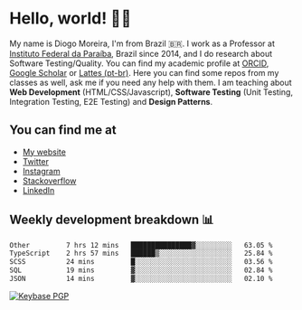 # Hello, world! 👋🏻

My name is Diogo Moreira, I'm from Brazil 🇧🇷. I work as a Professor at [Instituto Federal da Paraíba](https://ifpb.edu.br), Brazil since 2014, and I do research about Software Testing/Quality. You can find my academic profile at [ORCID](https://orcid.org/0000-0003-1803-6565), [Google Scholar](https://scholar.google.com.br/citations?hl=pt-BR&user=DlSdlvEAAAAJ) or [Lattes (pt-br)](http://buscatextual.cnpq.br/buscatextual/visualizacv.do?id=K4384159A1). Here you can find some repos from my classes as well, ask me if you need any help with them. I am teaching about **Web Development** (HTML/CSS/Javascript), **Software Testing** (Unit Testing, Integration Testing, E2E Testing) and **Design Patterns**.

## You can find me at
- [My website](https://diogodmoreira.com)
- [Twitter](https://twitter.com/diogodmoreira)
- [Instagram](https://instagram.com/diogo.dmoreira)
- [Stackoverflow](https://stackoverflow.com/users/1541533/diogo-moreira)
- [LinkedIn](https://linkedin.com/in/diogodmoreira)

## Weekly development breakdown 📊

<!--START_SECTION:waka-->

```txt
Other         7 hrs 12 mins   ███████████████▓░░░░░░░░░   63.05 %
TypeScript    2 hrs 57 mins   ██████▒░░░░░░░░░░░░░░░░░░   25.84 %
SCSS          24 mins         █░░░░░░░░░░░░░░░░░░░░░░░░   03.56 %
SQL           19 mins         ▓░░░░░░░░░░░░░░░░░░░░░░░░   02.84 %
JSON          14 mins         ▓░░░░░░░░░░░░░░░░░░░░░░░░   02.10 %
```

<!--END_SECTION:waka-->

[![Keybase PGP](https://img.shields.io/keybase/pgp/diogomoreira?style=flat-square)](https://keybase.io/diogomoreira)
